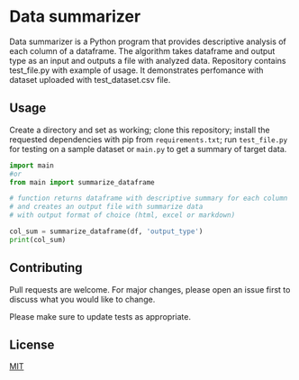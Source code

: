 # Data summarizer

Data summarizer is a Python program that provides descriptive analysis of each column of a dataframe. The algorithm takes dataframe and output type as an input and outputs a file with analyzed data.
Repository contains test_file.py with example of usage. It demonstrates perfomance with dataset uploaded with test_dataset.csv file.

## Usage
Create a directory and set as working; clone this repository; install the requested dependencies with pip from `requirements.txt`; run `test_file.py` for testing on a sample dataset or `main.py` to get a summary of target data.

```python
import main
#or 
from main import summarize_dataframe 

# function returns dataframe with descriptive summary for each column 
# and creates an output file with summarize data 
# with output format of choice (html, excel or markdown)

col_sum = summarize_dataframe(df, 'output_type')
print(col_sum)

```
## Contributing

Pull requests are welcome. For major changes, please open an issue first
to discuss what you would like to change.

Please make sure to update tests as appropriate.

## License

[MIT](https://choosealicense.com/licenses/mit/)